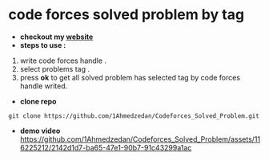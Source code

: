 # code forces solved problem by tag
- **checkout my [website](https://1ahmedzedan.github.io/Codeforces_Solved_Problem/)**
- **steps to use :**
1. write code forces handle .
2. select problems tag .
3. press **ok** to get all solved problem has selected tag by code forces handle writed.
- **clone repo**
```
git clone https://github.com/1Ahmedzedan/Codeforces_Solved_Problem.git
```
- **demo video**
https://github.com/1Ahmedzedan/Codeforces_Solved_Problem/assets/116225212/2142d1d7-ba65-47e1-90b7-91c43299a1ac
